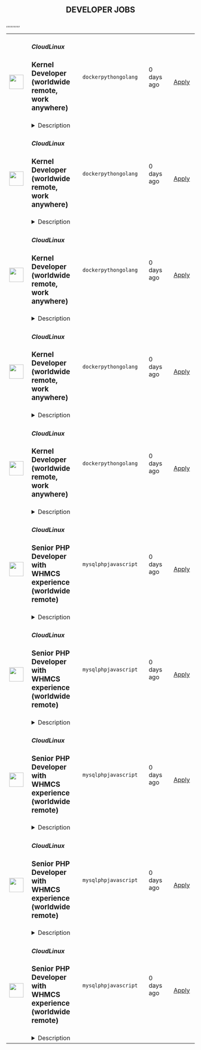 <div align="center"><h2>DEVELOPER JOBS</h2></div><table><tr>
                <td width="100" height="100" rowspan="2">
                    <img src="https://avatars.githubusercontent.com/u/16290369?s=200&v=4" width="38px" height="auto">
                </td>
                <td width="300">
                    <h5>CloudLinux</h5>
                    <h3>Kernel Developer (worldwide remote, work anywhere)</h3>
                </td>
                <td width="300">
                    <code>docker</code><code>python</code><code>golang</code>
                </td>
                <td width="200">
                <text>0 days ago</text>
                </td>
                <td width="100" rowspan="2">
                <a href="https://www.realworkfromanywhere.com/jobs/kernel-developer-worldwide-remote-work-anywhere-cloudlinux-9058" align="right" target="_blank">Apply</a>
                </td>
            </tr>
            <tr>
                <td colspan="3">
                <details><summary>Description</summary>
                <p>CloudLinux is a global, remote-first company. We are driven by our principles: Do the right thing, employees first, we are remote first, and we deliver high-volume, low-cost Linux infrastructure and security products that help companies to increase the efficiency of their operations. Every person on our team supports each other and does what we can to ensure we are all successful.</p><p>We are seeking a passionate <strong>ELS Kernel Developer</strong> to join our KernelCare team, where you'll be responsible for extending the lifecycle of enterprise Linux distributions through expert kernel patch backporting and automation.</p><p>CloudLinux Inc., the maker of the #1 OS for web hosting providers, serves over 50,000 production servers and 40 million websites worldwide. Our KernelCare product provides a live kernel patching service that delivers security patches and bug fixes for popular Linux kernels without requiring system reboots.</p><p></p><p>Ready to join our remote-first culture and make an impact on enterprise Linux infrastructure? Visit <a href="https://cloudlinux.com/" target="_blank" rel="nofollow noreferrer noopener" class="external">https://cloudlinux.com/</a> to learn more about our company.</p><p></p><p></p><p><strong>What Makes This Role Unique:</strong></p><p></p><ul> <li> <strong>Innovation Focus</strong>: Work with cutting-edge AI tools and automation-first development practices</li> <li> <strong>Enterprise Impact</strong>: Manage kernel support for enterprise-scale Linux distributions</li> <li> <strong>Collaborative Environment</strong>: Partner with specialized automation and AI teams</li> <li> <strong>Technical Growth</strong>: Deep expertise development in Extended Lifecycle Support and patch backporting</li> </ul><p></p><p><strong>As our ELS Kernel Developer, you will be responsible for:</strong></p><p></p><ul> <li> <strong>Extended Lifecycle Support</strong>: Backport upstream patches to an extensive range of kernel versions across RPM and Debian-based distributions</li> <li> <strong>Kernel Development</strong>: Develop and debug Linux kernel code with a focus on security fixes and CVE patches</li> <li> <strong>Process Automation</strong>: Create and maintain Python/Golang/Bash scripts to automate regular tasks and improve team efficiency</li> <li> <strong>Cross-Team Collaboration</strong>: Work closely with automation and AI tooling teams to enhance development workflows</li> <li> <strong>Long-Term Ownership</strong>: Take ownership of projects and maintain them over extended periods</li> </ul><p><strong>Requirements</strong></p><p><strong>To be successful in this role, you should have:</strong></p><ul> <li>Excellent C programming and debugging skills with hands-on Linux kernel development experience</li> <li>Proficiency with GNU toolchain, GDB, and Git for development and patch management</li> <li>Scripting experience in Python, Golang, Shell, or similar languages for automation</li> </ul><p></p><p><strong>Nice to have:</strong></p><ul> <li>Experience with QEMU, Docker, and Jenkins workflows</li> <li>Knowledge of BDD (Behavior Driven Development) for testing</li> <li>Experience with AI tools for development acceleration</li> <li>Core dump analysis and virtualization technologies experience</li> </ul><p></p><p><strong>Professional Qualities:</strong></p><ul> <li>Team player and collaborative mindset</li> <li>Willing to learn and adapt to new technologies</li> <li>Open to innovative approaches and tools</li> <li>Strong sense of ownership with examples of long-term project maintenance</li> </ul><p><strong>Benefits</strong></p><p><strong>What's in it for you?</strong></p><p></p><ul> <li>A focus on professional development.</li> <li>Interesting and challenging projects.</li> <li>Fully remote work with flexible working hours, which allows you to schedule your day and work from any location worldwide.</li> <li>Paid 24 days of vacation per year, 10 days of national holidays, and unlimited sick leaves.</li> <li>Compensation for private medical insurance.</li> <li>Co-working and gym/sports reimbursement.</li> <li>Budget for education.</li> <li>The opportunity to receive a reward for the most innovative idea that the company can patent.</li> </ul><p></p><p></p><p><em>By applying for this position, you consent to the processing of your personal data as described in our Privacy Policy (</em><a href="https://cloudlinux.com/candidate-privacy-notice" target="_blank" rel="nofollow noreferrer noopener" class="external"><em>https://cloudlinux.com/candidate-privacy-notice</em></a><em>), which provides detailed information on how we maintain and handle your data.</em></p>
                </details>
                </td>
            </tr>,<tr>
                <td width="100" height="100" rowspan="2">
                    <img src="https://avatars.githubusercontent.com/u/16290369?s=200&v=4" width="38px" height="auto">
                </td>
                <td width="300">
                    <h5>CloudLinux</h5>
                    <h3>Kernel Developer (worldwide remote, work anywhere)</h3>
                </td>
                <td width="300">
                    <code>docker</code><code>python</code><code>golang</code>
                </td>
                <td width="200">
                <text>0 days ago</text>
                </td>
                <td width="100" rowspan="2">
                <a href="https://www.realworkfromanywhere.com/jobs/kernel-developer-worldwide-remote-work-anywhere-cloudlinux-2089" align="right" target="_blank">Apply</a>
                </td>
            </tr>
            <tr>
                <td colspan="3">
                <details><summary>Description</summary>
                <p>CloudLinux is a global, remote-first company. We are driven by our principles: Do the right thing, employees first, we are remote first, and we deliver high-volume, low-cost Linux infrastructure and security products that help companies to increase the efficiency of their operations. Every person on our team supports each other and does what we can to ensure we are all successful.</p><p>We are seeking a passionate <strong>ELS Kernel Developer</strong> to join our KernelCare team, where you'll be responsible for extending the lifecycle of enterprise Linux distributions through expert kernel patch backporting and automation.</p><p>CloudLinux Inc., the maker of the #1 OS for web hosting providers, serves over 50,000 production servers and 40 million websites worldwide. Our KernelCare product provides a live kernel patching service that delivers security patches and bug fixes for popular Linux kernels without requiring system reboots.</p><p></p><p>Ready to join our remote-first culture and make an impact on enterprise Linux infrastructure? Visit <a href="https://cloudlinux.com/" target="_blank" rel="nofollow noreferrer noopener" class="external">https://cloudlinux.com/</a> to learn more about our company.</p><p></p><p></p><p><strong>What Makes This Role Unique:</strong></p><p></p><ul> <li> <strong>Innovation Focus</strong>: Work with cutting-edge AI tools and automation-first development practices</li> <li> <strong>Enterprise Impact</strong>: Manage kernel support for enterprise-scale Linux distributions</li> <li> <strong>Collaborative Environment</strong>: Partner with specialized automation and AI teams</li> <li> <strong>Technical Growth</strong>: Deep expertise development in Extended Lifecycle Support and patch backporting</li> </ul><p></p><p><strong>As our ELS Kernel Developer, you will be responsible for:</strong></p><p></p><ul> <li> <strong>Extended Lifecycle Support</strong>: Backport upstream patches to an extensive range of kernel versions across RPM and Debian-based distributions</li> <li> <strong>Kernel Development</strong>: Develop and debug Linux kernel code with a focus on security fixes and CVE patches</li> <li> <strong>Process Automation</strong>: Create and maintain Python/Golang/Bash scripts to automate regular tasks and improve team efficiency</li> <li> <strong>Cross-Team Collaboration</strong>: Work closely with automation and AI tooling teams to enhance development workflows</li> <li> <strong>Long-Term Ownership</strong>: Take ownership of projects and maintain them over extended periods</li> </ul><p><strong>Requirements</strong></p><p><strong>To be successful in this role, you should have:</strong></p><ul> <li>Excellent C programming and debugging skills with hands-on Linux kernel development experience</li> <li>Proficiency with GNU toolchain, GDB, and Git for development and patch management</li> <li>Scripting experience in Python, Golang, Shell, or similar languages for automation</li> </ul><p></p><p><strong>Nice to have:</strong></p><ul> <li>Experience with QEMU, Docker, and Jenkins workflows</li> <li>Knowledge of BDD (Behavior Driven Development) for testing</li> <li>Experience with AI tools for development acceleration</li> <li>Core dump analysis and virtualization technologies experience</li> </ul><p></p><p><strong>Professional Qualities:</strong></p><ul> <li>Team player and collaborative mindset</li> <li>Willing to learn and adapt to new technologies</li> <li>Open to innovative approaches and tools</li> <li>Strong sense of ownership with examples of long-term project maintenance</li> </ul><p><strong>Benefits</strong></p><p><strong>What's in it for you?</strong></p><p></p><ul> <li>A focus on professional development.</li> <li>Interesting and challenging projects.</li> <li>Fully remote work with flexible working hours, which allows you to schedule your day and work from any location worldwide.</li> <li>Paid 24 days of vacation per year, 10 days of national holidays, and unlimited sick leaves.</li> <li>Compensation for private medical insurance.</li> <li>Co-working and gym/sports reimbursement.</li> <li>Budget for education.</li> <li>The opportunity to receive a reward for the most innovative idea that the company can patent.</li> </ul><p></p><p></p><p><em>By applying for this position, you consent to the processing of your personal data as described in our Privacy Policy (</em><a href="https://cloudlinux.com/candidate-privacy-notice" target="_blank" rel="nofollow noreferrer noopener" class="external"><em>https://cloudlinux.com/candidate-privacy-notice</em></a><em>), which provides detailed information on how we maintain and handle your data.</em></p>
                </details>
                </td>
            </tr>,<tr>
                <td width="100" height="100" rowspan="2">
                    <img src="https://avatars.githubusercontent.com/u/16290369?s=200&v=4" width="38px" height="auto">
                </td>
                <td width="300">
                    <h5>CloudLinux</h5>
                    <h3>Kernel Developer (worldwide remote, work anywhere)</h3>
                </td>
                <td width="300">
                    <code>docker</code><code>python</code><code>golang</code>
                </td>
                <td width="200">
                <text>0 days ago</text>
                </td>
                <td width="100" rowspan="2">
                <a href="https://www.realworkfromanywhere.com/jobs/kernel-developer-worldwide-remote-work-anywhere-cloudlinux-9020" align="right" target="_blank">Apply</a>
                </td>
            </tr>
            <tr>
                <td colspan="3">
                <details><summary>Description</summary>
                <p>CloudLinux is a global, remote-first company. We are driven by our principles: Do the right thing, employees first, we are remote first, and we deliver high-volume, low-cost Linux infrastructure and security products that help companies to increase the efficiency of their operations. Every person on our team supports each other and does what we can to ensure we are all successful.</p><p>We are seeking a passionate <strong>ELS Kernel Developer</strong> to join our KernelCare team, where you'll be responsible for extending the lifecycle of enterprise Linux distributions through expert kernel patch backporting and automation.</p><p>CloudLinux Inc., the maker of the #1 OS for web hosting providers, serves over 50,000 production servers and 40 million websites worldwide. Our KernelCare product provides a live kernel patching service that delivers security patches and bug fixes for popular Linux kernels without requiring system reboots.</p><p></p><p>Ready to join our remote-first culture and make an impact on enterprise Linux infrastructure? Visit <a href="https://cloudlinux.com/" target="_blank" rel="nofollow noreferrer noopener" class="external">https://cloudlinux.com/</a> to learn more about our company.</p><p></p><p></p><p><strong>What Makes This Role Unique:</strong></p><p></p><ul> <li> <strong>Innovation Focus</strong>: Work with cutting-edge AI tools and automation-first development practices</li> <li> <strong>Enterprise Impact</strong>: Manage kernel support for enterprise-scale Linux distributions</li> <li> <strong>Collaborative Environment</strong>: Partner with specialized automation and AI teams</li> <li> <strong>Technical Growth</strong>: Deep expertise development in Extended Lifecycle Support and patch backporting</li> </ul><p></p><p><strong>As our ELS Kernel Developer, you will be responsible for:</strong></p><p></p><ul> <li> <strong>Extended Lifecycle Support</strong>: Backport upstream patches to an extensive range of kernel versions across RPM and Debian-based distributions</li> <li> <strong>Kernel Development</strong>: Develop and debug Linux kernel code with a focus on security fixes and CVE patches</li> <li> <strong>Process Automation</strong>: Create and maintain Python/Golang/Bash scripts to automate regular tasks and improve team efficiency</li> <li> <strong>Cross-Team Collaboration</strong>: Work closely with automation and AI tooling teams to enhance development workflows</li> <li> <strong>Long-Term Ownership</strong>: Take ownership of projects and maintain them over extended periods</li> </ul><p><strong>Requirements</strong></p><p><strong>To be successful in this role, you should have:</strong></p><ul> <li>Excellent C programming and debugging skills with hands-on Linux kernel development experience</li> <li>Proficiency with GNU toolchain, GDB, and Git for development and patch management</li> <li>Scripting experience in Python, Golang, Shell, or similar languages for automation</li> </ul><p></p><p><strong>Nice to have:</strong></p><ul> <li>Experience with QEMU, Docker, and Jenkins workflows</li> <li>Knowledge of BDD (Behavior Driven Development) for testing</li> <li>Experience with AI tools for development acceleration</li> <li>Core dump analysis and virtualization technologies experience</li> </ul><p></p><p><strong>Professional Qualities:</strong></p><ul> <li>Team player and collaborative mindset</li> <li>Willing to learn and adapt to new technologies</li> <li>Open to innovative approaches and tools</li> <li>Strong sense of ownership with examples of long-term project maintenance</li> </ul><p><strong>Benefits</strong></p><p><strong>What's in it for you?</strong></p><p></p><ul> <li>A focus on professional development.</li> <li>Interesting and challenging projects.</li> <li>Fully remote work with flexible working hours, which allows you to schedule your day and work from any location worldwide.</li> <li>Paid 24 days of vacation per year, 10 days of national holidays, and unlimited sick leaves.</li> <li>Compensation for private medical insurance.</li> <li>Co-working and gym/sports reimbursement.</li> <li>Budget for education.</li> <li>The opportunity to receive a reward for the most innovative idea that the company can patent.</li> </ul><p></p><p></p><p><em>By applying for this position, you consent to the processing of your personal data as described in our Privacy Policy (</em><a href="https://cloudlinux.com/candidate-privacy-notice" target="_blank" rel="nofollow noreferrer noopener" class="external"><em>https://cloudlinux.com/candidate-privacy-notice</em></a><em>), which provides detailed information on how we maintain and handle your data.</em></p>
                </details>
                </td>
            </tr>,<tr>
                <td width="100" height="100" rowspan="2">
                    <img src="https://avatars.githubusercontent.com/u/16290369?s=200&v=4" width="38px" height="auto">
                </td>
                <td width="300">
                    <h5>CloudLinux</h5>
                    <h3>Kernel Developer (worldwide remote, work anywhere)</h3>
                </td>
                <td width="300">
                    <code>docker</code><code>python</code><code>golang</code>
                </td>
                <td width="200">
                <text>0 days ago</text>
                </td>
                <td width="100" rowspan="2">
                <a href="https://www.realworkfromanywhere.com/jobs/kernel-developer-worldwide-remote-work-anywhere-cloudlinux-8099" align="right" target="_blank">Apply</a>
                </td>
            </tr>
            <tr>
                <td colspan="3">
                <details><summary>Description</summary>
                <p>CloudLinux is a global, remote-first company. We are driven by our principles: Do the right thing, employees first, we are remote first, and we deliver high-volume, low-cost Linux infrastructure and security products that help companies to increase the efficiency of their operations. Every person on our team supports each other and does what we can to ensure we are all successful.</p><p>We are seeking a passionate <strong>ELS Kernel Developer</strong> to join our KernelCare team, where you'll be responsible for extending the lifecycle of enterprise Linux distributions through expert kernel patch backporting and automation.</p><p>CloudLinux Inc., the maker of the #1 OS for web hosting providers, serves over 50,000 production servers and 40 million websites worldwide. Our KernelCare product provides a live kernel patching service that delivers security patches and bug fixes for popular Linux kernels without requiring system reboots.</p><p></p><p>Ready to join our remote-first culture and make an impact on enterprise Linux infrastructure? Visit <a href="https://cloudlinux.com/" target="_blank" rel="nofollow noreferrer noopener" class="external">https://cloudlinux.com/</a> to learn more about our company.</p><p></p><p></p><p><strong>What Makes This Role Unique:</strong></p><p></p><ul> <li> <strong>Innovation Focus</strong>: Work with cutting-edge AI tools and automation-first development practices</li> <li> <strong>Enterprise Impact</strong>: Manage kernel support for enterprise-scale Linux distributions</li> <li> <strong>Collaborative Environment</strong>: Partner with specialized automation and AI teams</li> <li> <strong>Technical Growth</strong>: Deep expertise development in Extended Lifecycle Support and patch backporting</li> </ul><p></p><p><strong>As our ELS Kernel Developer, you will be responsible for:</strong></p><p></p><ul> <li> <strong>Extended Lifecycle Support</strong>: Backport upstream patches to an extensive range of kernel versions across RPM and Debian-based distributions</li> <li> <strong>Kernel Development</strong>: Develop and debug Linux kernel code with a focus on security fixes and CVE patches</li> <li> <strong>Process Automation</strong>: Create and maintain Python/Golang/Bash scripts to automate regular tasks and improve team efficiency</li> <li> <strong>Cross-Team Collaboration</strong>: Work closely with automation and AI tooling teams to enhance development workflows</li> <li> <strong>Long-Term Ownership</strong>: Take ownership of projects and maintain them over extended periods</li> </ul><p><strong>Requirements</strong></p><p><strong>To be successful in this role, you should have:</strong></p><ul> <li>Excellent C programming and debugging skills with hands-on Linux kernel development experience</li> <li>Proficiency with GNU toolchain, GDB, and Git for development and patch management</li> <li>Scripting experience in Python, Golang, Shell, or similar languages for automation</li> </ul><p></p><p><strong>Nice to have:</strong></p><ul> <li>Experience with QEMU, Docker, and Jenkins workflows</li> <li>Knowledge of BDD (Behavior Driven Development) for testing</li> <li>Experience with AI tools for development acceleration</li> <li>Core dump analysis and virtualization technologies experience</li> </ul><p></p><p><strong>Professional Qualities:</strong></p><ul> <li>Team player and collaborative mindset</li> <li>Willing to learn and adapt to new technologies</li> <li>Open to innovative approaches and tools</li> <li>Strong sense of ownership with examples of long-term project maintenance</li> </ul><p><strong>Benefits</strong></p><p><strong>What's in it for you?</strong></p><p></p><ul> <li>A focus on professional development.</li> <li>Interesting and challenging projects.</li> <li>Fully remote work with flexible working hours, which allows you to schedule your day and work from any location worldwide.</li> <li>Paid 24 days of vacation per year, 10 days of national holidays, and unlimited sick leaves.</li> <li>Compensation for private medical insurance.</li> <li>Co-working and gym/sports reimbursement.</li> <li>Budget for education.</li> <li>The opportunity to receive a reward for the most innovative idea that the company can patent.</li> </ul><p></p><p></p><p><em>By applying for this position, you consent to the processing of your personal data as described in our Privacy Policy (</em><a href="https://cloudlinux.com/candidate-privacy-notice" target="_blank" rel="nofollow noreferrer noopener" class="external"><em>https://cloudlinux.com/candidate-privacy-notice</em></a><em>), which provides detailed information on how we maintain and handle your data.</em></p>
                </details>
                </td>
            </tr>,<tr>
                <td width="100" height="100" rowspan="2">
                    <img src="https://avatars.githubusercontent.com/u/16290369?s=200&v=4" width="38px" height="auto">
                </td>
                <td width="300">
                    <h5>CloudLinux</h5>
                    <h3>Kernel Developer (worldwide remote, work anywhere)</h3>
                </td>
                <td width="300">
                    <code>docker</code><code>python</code><code>golang</code>
                </td>
                <td width="200">
                <text>0 days ago</text>
                </td>
                <td width="100" rowspan="2">
                <a href="https://www.realworkfromanywhere.com/jobs/kernel-developer-worldwide-remote-work-anywhere-cloudlinux-9425" align="right" target="_blank">Apply</a>
                </td>
            </tr>
            <tr>
                <td colspan="3">
                <details><summary>Description</summary>
                <p>CloudLinux is a global, remote-first company. We are driven by our principles: Do the right thing, employees first, we are remote first, and we deliver high-volume, low-cost Linux infrastructure and security products that help companies to increase the efficiency of their operations. Every person on our team supports each other and does what we can to ensure we are all successful.</p><p>We are seeking a passionate <strong>ELS Kernel Developer</strong> to join our KernelCare team, where you'll be responsible for extending the lifecycle of enterprise Linux distributions through expert kernel patch backporting and automation.</p><p>CloudLinux Inc., the maker of the #1 OS for web hosting providers, serves over 50,000 production servers and 40 million websites worldwide. Our KernelCare product provides a live kernel patching service that delivers security patches and bug fixes for popular Linux kernels without requiring system reboots.</p><p></p><p>Ready to join our remote-first culture and make an impact on enterprise Linux infrastructure? Visit <a href="https://cloudlinux.com/" target="_blank" rel="nofollow noreferrer noopener" class="external">https://cloudlinux.com/</a> to learn more about our company.</p><p></p><p></p><p><strong>What Makes This Role Unique:</strong></p><p></p><ul> <li> <strong>Innovation Focus</strong>: Work with cutting-edge AI tools and automation-first development practices</li> <li> <strong>Enterprise Impact</strong>: Manage kernel support for enterprise-scale Linux distributions</li> <li> <strong>Collaborative Environment</strong>: Partner with specialized automation and AI teams</li> <li> <strong>Technical Growth</strong>: Deep expertise development in Extended Lifecycle Support and patch backporting</li> </ul><p></p><p><strong>As our ELS Kernel Developer, you will be responsible for:</strong></p><p></p><ul> <li> <strong>Extended Lifecycle Support</strong>: Backport upstream patches to an extensive range of kernel versions across RPM and Debian-based distributions</li> <li> <strong>Kernel Development</strong>: Develop and debug Linux kernel code with a focus on security fixes and CVE patches</li> <li> <strong>Process Automation</strong>: Create and maintain Python/Golang/Bash scripts to automate regular tasks and improve team efficiency</li> <li> <strong>Cross-Team Collaboration</strong>: Work closely with automation and AI tooling teams to enhance development workflows</li> <li> <strong>Long-Term Ownership</strong>: Take ownership of projects and maintain them over extended periods</li> </ul><p><strong>Requirements</strong></p><p><strong>To be successful in this role, you should have:</strong></p><ul> <li>Excellent C programming and debugging skills with hands-on Linux kernel development experience</li> <li>Proficiency with GNU toolchain, GDB, and Git for development and patch management</li> <li>Scripting experience in Python, Golang, Shell, or similar languages for automation</li> </ul><p></p><p><strong>Nice to have:</strong></p><ul> <li>Experience with QEMU, Docker, and Jenkins workflows</li> <li>Knowledge of BDD (Behavior Driven Development) for testing</li> <li>Experience with AI tools for development acceleration</li> <li>Core dump analysis and virtualization technologies experience</li> </ul><p></p><p><strong>Professional Qualities:</strong></p><ul> <li>Team player and collaborative mindset</li> <li>Willing to learn and adapt to new technologies</li> <li>Open to innovative approaches and tools</li> <li>Strong sense of ownership with examples of long-term project maintenance</li> </ul><p><strong>Benefits</strong></p><p><strong>What's in it for you?</strong></p><p></p><ul> <li>A focus on professional development.</li> <li>Interesting and challenging projects.</li> <li>Fully remote work with flexible working hours, which allows you to schedule your day and work from any location worldwide.</li> <li>Paid 24 days of vacation per year, 10 days of national holidays, and unlimited sick leaves.</li> <li>Compensation for private medical insurance.</li> <li>Co-working and gym/sports reimbursement.</li> <li>Budget for education.</li> <li>The opportunity to receive a reward for the most innovative idea that the company can patent.</li> </ul><p></p><p></p><p><em>By applying for this position, you consent to the processing of your personal data as described in our Privacy Policy (</em><a href="https://cloudlinux.com/candidate-privacy-notice" target="_blank" rel="nofollow noreferrer noopener" class="external"><em>https://cloudlinux.com/candidate-privacy-notice</em></a><em>), which provides detailed information on how we maintain and handle your data.</em></p>
                </details>
                </td>
            </tr>,<tr>
                <td width="100" height="100" rowspan="2">
                    <img src="https://avatars.githubusercontent.com/u/16290369?s=200&v=4" width="38px" height="auto">
                </td>
                <td width="300">
                    <h5>CloudLinux</h5>
                    <h3>Senior PHP Developer with WHMCS experience (worldwide remote)</h3>
                </td>
                <td width="300">
                    <code>mysql</code><code>php</code><code>javascript</code>
                </td>
                <td width="200">
                <text>0 days ago</text>
                </td>
                <td width="100" rowspan="2">
                <a href="https://www.realworkfromanywhere.com/jobs/senior-php-developer-with-whmcs-experience-worldwide-remote-cloudlinux-1267" align="right" target="_blank">Apply</a>
                </td>
            </tr>
            <tr>
                <td colspan="3">
                <details><summary>Description</summary>
                <p>CloudLinux is a global remote-first company. We are driven by our principles: do the right thing, employees first, we are remote first, and we deliver high-volume, low-cost Linux infrastructure and security products that help companies to increase the efficiency of their operations. Every person on our team supports each other and does what we can to ensure we are all successful.</p><p></p><p>We're looking for a <strong>Senior PHP Developer</strong> to join our team and take ownership of our vital WHMCS plugins for Imunify and CloudLinux. Our products are integral to the success of countless web hosting providers, and these plugins are at the heart of their seamless integration.&nbsp;</p><p></p><p>We seek a professional who is dedicated to their craft, writes code they are proud of, and can hit the ground running. This role demands deep<strong> PHP expertise and proven experience in WHMCS plugin development</strong>, ready to tackle complex integrations, ensure robust functionality, and provide ongoing support. You'll be instrumental in ensuring our customers can effortlessly leverage our innovative security and server management tools directly within their WHMCS environments, contributing directly to their operational efficiency and success.</p><p></p><p><strong>As a Senior WHMCS PHP Developer, your core responsibilities will include:</strong></p><ul> <li> <strong>Overseeing the maintenance and continuous improvement of our existing WHMCS plugin infrastructure, ensuring high availability,</strong> scalability, and optimal performance for our Imunify and CloudLinux integrations, including their crucial connections to external services.</li> <li> <strong>Implementing new features and enhancements directly within our WHMCS plugins, </strong>with a strong focus on <strong>seamless integration with our external API services </strong>(e.g., billing system, licensing server, and other 3rd party APIs) and enabling <strong>robust communication between WHMCS and various hosting control panels.</strong> </li> <li> <strong>Addressing technical issues by identifying, troubleshooting, and resolving bugs</strong> in a timely and efficient manner across all plugin functionalities and integrations.</li> <li> <strong>Ensuring the reliability and quality of our WHMCS plugin code</strong> through comprehensive test coverage, including thorough unit testing, particularly for all new and existing API and control panel integrations.</li> <li> <strong>Developing and maintaining clear, detailed technical documentation specific to our WHMCS plugins,</strong> covering system architecture, codebase, workflows, API integrations, and control panel communication processes. You'll ensure this documentation is regularly updated to reflect changes, serving as a crucial resource for both current and future team members.</li> </ul><p></p><p><strong>Work is fully remote, with flexible hours, where you can plan your day and work from anywhere in the world.</strong></p><p><strong>Requirements</strong></p><p></p><p><strong>To thrive in this role, we are looking for someone who has:</strong></p><ul> <li>More than 3 years of experience with PHP.</li> <li>Strong knowledge of PHP.</li> <li>Strong knowledge of WHMCS plugin development.</li> <li>MySQL expertise and experience.</li> <li>Experience with PHPUnit testing.</li> <li>Strong understanding of HTML, and JavaScript.</li> <li>Basic Linux skills.</li> <li>Intermediate and higher level of English.</li> <li>Version control/code management (Gerrit/Git).</li> </ul><p></p><p><strong>It would be great if you also have:</strong></p><ul> <li>Advanced (admin-level) Linux skills.</li> <li>Experience with Playwright end-to-end testing.</li> </ul><p></p><p><strong>Personal Qualities:</strong></p><ul> <li>Decency, responsibility, and a high level of discipline.</li> <li>Fast learning, proactivity.</li> <li>Desire to work in a fast-paced, growing, deadline-driven startup environment.</li> <li>Strong self-motivation, driven to achieve committed milestones.</li> <li>Ability to independently analyze a task and find the right solution.</li> <li>Ability to work in a team.</li> </ul><p><strong>Benefits</strong></p><p></p><p><strong>What's in it for you?</strong></p><ul> <li>A focus on professional development;</li> <li>Interesting and challenging projects</li> <li>Flexible working hours</li> <li>Paid one-month vacation per year and unlimited sick leave</li> <li>Medical insurance reimbursement</li> <li>Co-working and gym/sports reimbursement</li> <li>The opportunity to receive a reward for the most innovative idea that the company can patent</li> </ul><p></p><p></p><p><em>By applying for this position, you consent to the processing of your personal data as described in our Privacy Policy (</em><a href="https://cloudlinux.com/candidate-privacy-notice" target="_blank" rel="nofollow noreferrer noopener" class="external">https://cloudlinux.com/candidate-privacy-notice</a><em>), which provides detailed information on how we maintain and handle your data.</em></p><p></p><p></p><p></p>
                </details>
                </td>
            </tr>,<tr>
                <td width="100" height="100" rowspan="2">
                    <img src="https://avatars.githubusercontent.com/u/16290369?s=200&v=4" width="38px" height="auto">
                </td>
                <td width="300">
                    <h5>CloudLinux</h5>
                    <h3>Senior PHP Developer with WHMCS experience (worldwide remote)</h3>
                </td>
                <td width="300">
                    <code>mysql</code><code>php</code><code>javascript</code>
                </td>
                <td width="200">
                <text>0 days ago</text>
                </td>
                <td width="100" rowspan="2">
                <a href="https://www.realworkfromanywhere.com/jobs/senior-php-developer-with-whmcs-experience-worldwide-remote-cloudlinux-3094" align="right" target="_blank">Apply</a>
                </td>
            </tr>
            <tr>
                <td colspan="3">
                <details><summary>Description</summary>
                <p>CloudLinux is a global remote-first company. We are driven by our principles: do the right thing, employees first, we are remote first, and we deliver high-volume, low-cost Linux infrastructure and security products that help companies to increase the efficiency of their operations. Every person on our team supports each other and does what we can to ensure we are all successful.</p><p></p><p>We're looking for a <strong>Senior PHP Developer</strong> to join our team and take ownership of our vital WHMCS plugins for Imunify and CloudLinux. Our products are integral to the success of countless web hosting providers, and these plugins are at the heart of their seamless integration.&nbsp;</p><p></p><p>We seek a professional who is dedicated to their craft, writes code they are proud of, and can hit the ground running. This role demands deep<strong> PHP expertise and proven experience in WHMCS plugin development</strong>, ready to tackle complex integrations, ensure robust functionality, and provide ongoing support. You'll be instrumental in ensuring our customers can effortlessly leverage our innovative security and server management tools directly within their WHMCS environments, contributing directly to their operational efficiency and success.</p><p></p><p><strong>As a Senior WHMCS PHP Developer, your core responsibilities will include:</strong></p><ul> <li> <strong>Overseeing the maintenance and continuous improvement of our existing WHMCS plugin infrastructure, ensuring high availability,</strong> scalability, and optimal performance for our Imunify and CloudLinux integrations, including their crucial connections to external services.</li> <li> <strong>Implementing new features and enhancements directly within our WHMCS plugins, </strong>with a strong focus on <strong>seamless integration with our external API services </strong>(e.g., billing system, licensing server, and other 3rd party APIs) and enabling <strong>robust communication between WHMCS and various hosting control panels.</strong> </li> <li> <strong>Addressing technical issues by identifying, troubleshooting, and resolving bugs</strong> in a timely and efficient manner across all plugin functionalities and integrations.</li> <li> <strong>Ensuring the reliability and quality of our WHMCS plugin code</strong> through comprehensive test coverage, including thorough unit testing, particularly for all new and existing API and control panel integrations.</li> <li> <strong>Developing and maintaining clear, detailed technical documentation specific to our WHMCS plugins,</strong> covering system architecture, codebase, workflows, API integrations, and control panel communication processes. You'll ensure this documentation is regularly updated to reflect changes, serving as a crucial resource for both current and future team members.</li> </ul><p></p><p><strong>Work is fully remote, with flexible hours, where you can plan your day and work from anywhere in the world.</strong></p><p><strong>Requirements</strong></p><p></p><p><strong>To thrive in this role, we are looking for someone who has:</strong></p><ul> <li>More than 3 years of experience with PHP.</li> <li>Strong knowledge of PHP.</li> <li>Strong knowledge of WHMCS plugin development.</li> <li>MySQL expertise and experience.</li> <li>Experience with PHPUnit testing.</li> <li>Strong understanding of HTML, and JavaScript.</li> <li>Basic Linux skills.</li> <li>Intermediate and higher level of English.</li> <li>Version control/code management (Gerrit/Git).</li> </ul><p></p><p><strong>It would be great if you also have:</strong></p><ul> <li>Advanced (admin-level) Linux skills.</li> <li>Experience with Playwright end-to-end testing.</li> </ul><p></p><p><strong>Personal Qualities:</strong></p><ul> <li>Decency, responsibility, and a high level of discipline.</li> <li>Fast learning, proactivity.</li> <li>Desire to work in a fast-paced, growing, deadline-driven startup environment.</li> <li>Strong self-motivation, driven to achieve committed milestones.</li> <li>Ability to independently analyze a task and find the right solution.</li> <li>Ability to work in a team.</li> </ul><p><strong>Benefits</strong></p><p></p><p><strong>What's in it for you?</strong></p><ul> <li>A focus on professional development;</li> <li>Interesting and challenging projects</li> <li>Flexible working hours</li> <li>Paid one-month vacation per year and unlimited sick leave</li> <li>Medical insurance reimbursement</li> <li>Co-working and gym/sports reimbursement</li> <li>The opportunity to receive a reward for the most innovative idea that the company can patent</li> </ul><p></p><p></p><p><em>By applying for this position, you consent to the processing of your personal data as described in our Privacy Policy (</em><a href="https://cloudlinux.com/candidate-privacy-notice" target="_blank" rel="nofollow noreferrer noopener" class="external">https://cloudlinux.com/candidate-privacy-notice</a><em>), which provides detailed information on how we maintain and handle your data.</em></p><p></p><p></p><p></p>
                </details>
                </td>
            </tr>,<tr>
                <td width="100" height="100" rowspan="2">
                    <img src="https://avatars.githubusercontent.com/u/16290369?s=200&v=4" width="38px" height="auto">
                </td>
                <td width="300">
                    <h5>CloudLinux</h5>
                    <h3>Senior PHP Developer with WHMCS experience (worldwide remote)</h3>
                </td>
                <td width="300">
                    <code>mysql</code><code>php</code><code>javascript</code>
                </td>
                <td width="200">
                <text>0 days ago</text>
                </td>
                <td width="100" rowspan="2">
                <a href="https://www.realworkfromanywhere.com/jobs/senior-php-developer-with-whmcs-experience-worldwide-remote-cloudlinux-6456" align="right" target="_blank">Apply</a>
                </td>
            </tr>
            <tr>
                <td colspan="3">
                <details><summary>Description</summary>
                <p>CloudLinux is a global remote-first company. We are driven by our principles: do the right thing, employees first, we are remote first, and we deliver high-volume, low-cost Linux infrastructure and security products that help companies to increase the efficiency of their operations. Every person on our team supports each other and does what we can to ensure we are all successful.</p><p></p><p>We're looking for a <strong>Senior PHP Developer</strong> to join our team and take ownership of our vital WHMCS plugins for Imunify and CloudLinux. Our products are integral to the success of countless web hosting providers, and these plugins are at the heart of their seamless integration.&nbsp;</p><p></p><p>We seek a professional who is dedicated to their craft, writes code they are proud of, and can hit the ground running. This role demands deep<strong> PHP expertise and proven experience in WHMCS plugin development</strong>, ready to tackle complex integrations, ensure robust functionality, and provide ongoing support. You'll be instrumental in ensuring our customers can effortlessly leverage our innovative security and server management tools directly within their WHMCS environments, contributing directly to their operational efficiency and success.</p><p></p><p><strong>As a Senior WHMCS PHP Developer, your core responsibilities will include:</strong></p><ul> <li> <strong>Overseeing the maintenance and continuous improvement of our existing WHMCS plugin infrastructure, ensuring high availability,</strong> scalability, and optimal performance for our Imunify and CloudLinux integrations, including their crucial connections to external services.</li> <li> <strong>Implementing new features and enhancements directly within our WHMCS plugins, </strong>with a strong focus on <strong>seamless integration with our external API services </strong>(e.g., billing system, licensing server, and other 3rd party APIs) and enabling <strong>robust communication between WHMCS and various hosting control panels.</strong> </li> <li> <strong>Addressing technical issues by identifying, troubleshooting, and resolving bugs</strong> in a timely and efficient manner across all plugin functionalities and integrations.</li> <li> <strong>Ensuring the reliability and quality of our WHMCS plugin code</strong> through comprehensive test coverage, including thorough unit testing, particularly for all new and existing API and control panel integrations.</li> <li> <strong>Developing and maintaining clear, detailed technical documentation specific to our WHMCS plugins,</strong> covering system architecture, codebase, workflows, API integrations, and control panel communication processes. You'll ensure this documentation is regularly updated to reflect changes, serving as a crucial resource for both current and future team members.</li> </ul><p></p><p><strong>Work is fully remote, with flexible hours, where you can plan your day and work from anywhere in the world.</strong></p><p><strong>Requirements</strong></p><p></p><p><strong>To thrive in this role, we are looking for someone who has:</strong></p><ul> <li>More than 3 years of experience with PHP.</li> <li>Strong knowledge of PHP.</li> <li>Strong knowledge of WHMCS plugin development.</li> <li>MySQL expertise and experience.</li> <li>Experience with PHPUnit testing.</li> <li>Strong understanding of HTML, and JavaScript.</li> <li>Basic Linux skills.</li> <li>Intermediate and higher level of English.</li> <li>Version control/code management (Gerrit/Git).</li> </ul><p></p><p><strong>It would be great if you also have:</strong></p><ul> <li>Advanced (admin-level) Linux skills.</li> <li>Experience with Playwright end-to-end testing.</li> </ul><p></p><p><strong>Personal Qualities:</strong></p><ul> <li>Decency, responsibility, and a high level of discipline.</li> <li>Fast learning, proactivity.</li> <li>Desire to work in a fast-paced, growing, deadline-driven startup environment.</li> <li>Strong self-motivation, driven to achieve committed milestones.</li> <li>Ability to independently analyze a task and find the right solution.</li> <li>Ability to work in a team.</li> </ul><p><strong>Benefits</strong></p><p></p><p><strong>What's in it for you?</strong></p><ul> <li>A focus on professional development;</li> <li>Interesting and challenging projects</li> <li>Flexible working hours</li> <li>Paid one-month vacation per year and unlimited sick leave</li> <li>Medical insurance reimbursement</li> <li>Co-working and gym/sports reimbursement</li> <li>The opportunity to receive a reward for the most innovative idea that the company can patent</li> </ul><p></p><p></p><p><em>By applying for this position, you consent to the processing of your personal data as described in our Privacy Policy (</em><a href="https://cloudlinux.com/candidate-privacy-notice" target="_blank" rel="nofollow noreferrer noopener" class="external">https://cloudlinux.com/candidate-privacy-notice</a><em>), which provides detailed information on how we maintain and handle your data.</em></p><p></p><p></p><p></p>
                </details>
                </td>
            </tr>,<tr>
                <td width="100" height="100" rowspan="2">
                    <img src="https://avatars.githubusercontent.com/u/16290369?s=200&v=4" width="38px" height="auto">
                </td>
                <td width="300">
                    <h5>CloudLinux</h5>
                    <h3>Senior PHP Developer with WHMCS experience (worldwide remote)</h3>
                </td>
                <td width="300">
                    <code>mysql</code><code>php</code><code>javascript</code>
                </td>
                <td width="200">
                <text>0 days ago</text>
                </td>
                <td width="100" rowspan="2">
                <a href="https://www.realworkfromanywhere.com/jobs/senior-php-developer-with-whmcs-experience-worldwide-remote-cloudlinux-3201" align="right" target="_blank">Apply</a>
                </td>
            </tr>
            <tr>
                <td colspan="3">
                <details><summary>Description</summary>
                <p>CloudLinux is a global remote-first company. We are driven by our principles: do the right thing, employees first, we are remote first, and we deliver high-volume, low-cost Linux infrastructure and security products that help companies to increase the efficiency of their operations. Every person on our team supports each other and does what we can to ensure we are all successful.</p><p></p><p>We're looking for a <strong>Senior PHP Developer</strong> to join our team and take ownership of our vital WHMCS plugins for Imunify and CloudLinux. Our products are integral to the success of countless web hosting providers, and these plugins are at the heart of their seamless integration.&nbsp;</p><p></p><p>We seek a professional who is dedicated to their craft, writes code they are proud of, and can hit the ground running. This role demands deep<strong> PHP expertise and proven experience in WHMCS plugin development</strong>, ready to tackle complex integrations, ensure robust functionality, and provide ongoing support. You'll be instrumental in ensuring our customers can effortlessly leverage our innovative security and server management tools directly within their WHMCS environments, contributing directly to their operational efficiency and success.</p><p></p><p><strong>As a Senior WHMCS PHP Developer, your core responsibilities will include:</strong></p><ul> <li> <strong>Overseeing the maintenance and continuous improvement of our existing WHMCS plugin infrastructure, ensuring high availability,</strong> scalability, and optimal performance for our Imunify and CloudLinux integrations, including their crucial connections to external services.</li> <li> <strong>Implementing new features and enhancements directly within our WHMCS plugins, </strong>with a strong focus on <strong>seamless integration with our external API services </strong>(e.g., billing system, licensing server, and other 3rd party APIs) and enabling <strong>robust communication between WHMCS and various hosting control panels.</strong> </li> <li> <strong>Addressing technical issues by identifying, troubleshooting, and resolving bugs</strong> in a timely and efficient manner across all plugin functionalities and integrations.</li> <li> <strong>Ensuring the reliability and quality of our WHMCS plugin code</strong> through comprehensive test coverage, including thorough unit testing, particularly for all new and existing API and control panel integrations.</li> <li> <strong>Developing and maintaining clear, detailed technical documentation specific to our WHMCS plugins,</strong> covering system architecture, codebase, workflows, API integrations, and control panel communication processes. You'll ensure this documentation is regularly updated to reflect changes, serving as a crucial resource for both current and future team members.</li> </ul><p></p><p><strong>Work is fully remote, with flexible hours, where you can plan your day and work from anywhere in the world.</strong></p><p><strong>Requirements</strong></p><p></p><p><strong>To thrive in this role, we are looking for someone who has:</strong></p><ul> <li>More than 3 years of experience with PHP.</li> <li>Strong knowledge of PHP.</li> <li>Strong knowledge of WHMCS plugin development.</li> <li>MySQL expertise and experience.</li> <li>Experience with PHPUnit testing.</li> <li>Strong understanding of HTML, and JavaScript.</li> <li>Basic Linux skills.</li> <li>Intermediate and higher level of English.</li> <li>Version control/code management (Gerrit/Git).</li> </ul><p></p><p><strong>It would be great if you also have:</strong></p><ul> <li>Advanced (admin-level) Linux skills.</li> <li>Experience with Playwright end-to-end testing.</li> </ul><p></p><p><strong>Personal Qualities:</strong></p><ul> <li>Decency, responsibility, and a high level of discipline.</li> <li>Fast learning, proactivity.</li> <li>Desire to work in a fast-paced, growing, deadline-driven startup environment.</li> <li>Strong self-motivation, driven to achieve committed milestones.</li> <li>Ability to independently analyze a task and find the right solution.</li> <li>Ability to work in a team.</li> </ul><p><strong>Benefits</strong></p><p></p><p><strong>What's in it for you?</strong></p><ul> <li>A focus on professional development;</li> <li>Interesting and challenging projects</li> <li>Flexible working hours</li> <li>Paid one-month vacation per year and unlimited sick leave</li> <li>Medical insurance reimbursement</li> <li>Co-working and gym/sports reimbursement</li> <li>The opportunity to receive a reward for the most innovative idea that the company can patent</li> </ul><p></p><p></p><p><em>By applying for this position, you consent to the processing of your personal data as described in our Privacy Policy (</em><a href="https://cloudlinux.com/candidate-privacy-notice" target="_blank" rel="nofollow noreferrer noopener" class="external">https://cloudlinux.com/candidate-privacy-notice</a><em>), which provides detailed information on how we maintain and handle your data.</em></p><p></p><p></p><p></p>
                </details>
                </td>
            </tr>,<tr>
                <td width="100" height="100" rowspan="2">
                    <img src="https://avatars.githubusercontent.com/u/16290369?s=200&v=4" width="38px" height="auto">
                </td>
                <td width="300">
                    <h5>CloudLinux</h5>
                    <h3>Senior PHP Developer with WHMCS experience (worldwide remote)</h3>
                </td>
                <td width="300">
                    <code>mysql</code><code>php</code><code>javascript</code>
                </td>
                <td width="200">
                <text>0 days ago</text>
                </td>
                <td width="100" rowspan="2">
                <a href="https://www.realworkfromanywhere.com/jobs/senior-php-developer-with-whmcs-experience-worldwide-remote-cloudlinux-506" align="right" target="_blank">Apply</a>
                </td>
            </tr>
            <tr>
                <td colspan="3">
                <details><summary>Description</summary>
                <p>CloudLinux is a global remote-first company. We are driven by our principles: do the right thing, employees first, we are remote first, and we deliver high-volume, low-cost Linux infrastructure and security products that help companies to increase the efficiency of their operations. Every person on our team supports each other and does what we can to ensure we are all successful.</p><p></p><p>We're looking for a <strong>Senior PHP Developer</strong> to join our team and take ownership of our vital WHMCS plugins for Imunify and CloudLinux. Our products are integral to the success of countless web hosting providers, and these plugins are at the heart of their seamless integration.&nbsp;</p><p></p><p>We seek a professional who is dedicated to their craft, writes code they are proud of, and can hit the ground running. This role demands deep<strong> PHP expertise and proven experience in WHMCS plugin development</strong>, ready to tackle complex integrations, ensure robust functionality, and provide ongoing support. You'll be instrumental in ensuring our customers can effortlessly leverage our innovative security and server management tools directly within their WHMCS environments, contributing directly to their operational efficiency and success.</p><p></p><p><strong>As a Senior WHMCS PHP Developer, your core responsibilities will include:</strong></p><ul> <li> <strong>Overseeing the maintenance and continuous improvement of our existing WHMCS plugin infrastructure, ensuring high availability,</strong> scalability, and optimal performance for our Imunify and CloudLinux integrations, including their crucial connections to external services.</li> <li> <strong>Implementing new features and enhancements directly within our WHMCS plugins, </strong>with a strong focus on <strong>seamless integration with our external API services </strong>(e.g., billing system, licensing server, and other 3rd party APIs) and enabling <strong>robust communication between WHMCS and various hosting control panels.</strong> </li> <li> <strong>Addressing technical issues by identifying, troubleshooting, and resolving bugs</strong> in a timely and efficient manner across all plugin functionalities and integrations.</li> <li> <strong>Ensuring the reliability and quality of our WHMCS plugin code</strong> through comprehensive test coverage, including thorough unit testing, particularly for all new and existing API and control panel integrations.</li> <li> <strong>Developing and maintaining clear, detailed technical documentation specific to our WHMCS plugins,</strong> covering system architecture, codebase, workflows, API integrations, and control panel communication processes. You'll ensure this documentation is regularly updated to reflect changes, serving as a crucial resource for both current and future team members.</li> </ul><p></p><p><strong>Work is fully remote, with flexible hours, where you can plan your day and work from anywhere in the world.</strong></p><p><strong>Requirements</strong></p><p></p><p><strong>To thrive in this role, we are looking for someone who has:</strong></p><ul> <li>More than 3 years of experience with PHP.</li> <li>Strong knowledge of PHP.</li> <li>Strong knowledge of WHMCS plugin development.</li> <li>MySQL expertise and experience.</li> <li>Experience with PHPUnit testing.</li> <li>Strong understanding of HTML, and JavaScript.</li> <li>Basic Linux skills.</li> <li>Intermediate and higher level of English.</li> <li>Version control/code management (Gerrit/Git).</li> </ul><p></p><p><strong>It would be great if you also have:</strong></p><ul> <li>Advanced (admin-level) Linux skills.</li> <li>Experience with Playwright end-to-end testing.</li> </ul><p></p><p><strong>Personal Qualities:</strong></p><ul> <li>Decency, responsibility, and a high level of discipline.</li> <li>Fast learning, proactivity.</li> <li>Desire to work in a fast-paced, growing, deadline-driven startup environment.</li> <li>Strong self-motivation, driven to achieve committed milestones.</li> <li>Ability to independently analyze a task and find the right solution.</li> <li>Ability to work in a team.</li> </ul><p><strong>Benefits</strong></p><p></p><p><strong>What's in it for you?</strong></p><ul> <li>A focus on professional development;</li> <li>Interesting and challenging projects</li> <li>Flexible working hours</li> <li>Paid one-month vacation per year and unlimited sick leave</li> <li>Medical insurance reimbursement</li> <li>Co-working and gym/sports reimbursement</li> <li>The opportunity to receive a reward for the most innovative idea that the company can patent</li> </ul><p></p><p></p><p><em>By applying for this position, you consent to the processing of your personal data as described in our Privacy Policy (</em><a href="https://cloudlinux.com/candidate-privacy-notice" target="_blank" rel="nofollow noreferrer noopener" class="external">https://cloudlinux.com/candidate-privacy-notice</a><em>), which provides detailed information on how we maintain and handle your data.</em></p><p></p><p></p><p></p>
                </details>
                </td>
            </tr></table>